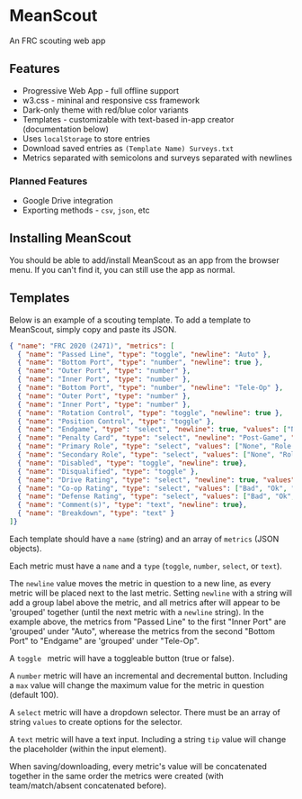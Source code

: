 # MeanScout
An FRC scouting web app

## Features
- Progressive Web App - full offline support
- w3.css - mininal and responsive css framework
- Dark-only theme with red/blue color variants
- Templates - customizable with text-based in-app creator (documentation below)
- Uses `localStorage` to store entries
- Download saved entries as `(Template Name) Surveys.txt`
- Metrics separated with semicolons and surveys separated with newlines

### Planned Features
- Google Drive integration
- Exporting methods - `csv`, `json`, etc

## Installing MeanScout
You should be able to add/install MeanScout as an app from the browser menu.
If you can't find it, you can still use the app as normal.

## Templates
Below is an example of a scouting template. To add a template to MeanScout, simply copy and paste its JSON.

```json
{ "name": "FRC 2020 (2471)", "metrics": [
  { "name": "Passed Line", "type": "toggle", "newline": "Auto" },
  { "name": "Bottom Port", "type": "number", "newline": true },
  { "name": "Outer Port", "type": "number" },
  { "name": "Inner Port", "type": "number" },
  { "name": "Bottom Port", "type": "number", "newline": "Tele-Op" },
  { "name": "Outer Port", "type": "number" },
  { "name": "Inner Port", "type": "number" },
  { "name": "Rotation Control", "type": "toggle", "newline": true },
  { "name": "Position Control", "type": "toggle" },
  { "name": "Endgame", "type": "select", "newline": true, "values": ["None", "Park", "Hang"] },
  { "name": "Penalty Card", "type": "select", "newline": "Post-Game", "values": ["None", "Yellow", "Red"] },
  { "name": "Primary Role", "type": "select", "values": ["None", "Role 1", "Role 2"] },
  { "name": "Secondary Role", "type": "select", "values": ["None", "Role 1", "Role 2"] },
  { "name": "Disabled", "type": "toggle", "newline": true},
  { "name": "Disqualified", "type": "toggle" },
  { "name": "Drive Rating", "type": "select", "newline": true, "values": ["Bad", "Ok", "Great"] },
  { "name": "Co-op Rating", "type": "select", "values": ["Bad", "Ok", "Great"] },
  { "name": "Defense Rating", "type": "select", "values": ["Bad", "Ok", "Great"] },
  { "name": "Comment(s)", "type": "text", "newline": true},
  { "name": "Breakdown", "type": "text" }
]}
```

Each template should have a `name` (string) and an array of `metrics` (JSON objects).

Each metric must have a `name` and a `type` (`toggle`, `number`, `select`, or `text`).

The `newline` value moves the metric in question to a new line, as every metric will be placed next to the last metric. Setting `newline` with a string will add a group label above the metric, and all metrics after will appear to be 'grouped' together (until the next metric with a `newline` string). In the example above, the metrics from "Passed Line" to the first "Inner Port" are 'grouped' under "Auto", wherease the metrics from the second "Bottom Port" to "Endgame" are 'grouped' under "Tele-Op".

A `toggle ` metric will have a toggleable button (true or false).

A `number` metric will have an incremental and decremental button. Including a `max` value will change the maximum value for the metric in question (default 100).

A `select` metric will have a dropdown selector. There must be an array of string `values` to create options for the selector.

A `text` metric will have a text input. Including a string `tip` value will change the placeholder (within the input element).

When saving/downloading, every metric's value will be concatenated together in the same order the metrics were created (with team/match/absent concatenated before).